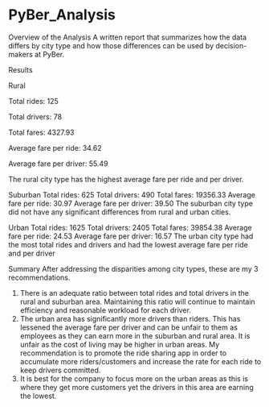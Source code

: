 # PyBer_Analysis
Overview of the Analysis 
A written report that summarizes how the data differs by city type and how those differences can be used by decision-makers at PyBer.

Results 

Rural

  Total rides: 125
  
  Total drivers: 78
  
  Total fares: 4327.93
  
  Average fare per ride: 34.62
  
  Average fare per driver: 55.49
  
The rural city type has the highest average fare per ride and per driver. 

  
Suburban 
  Total rides: 625
  Total drivers: 490
  Total fares: 19356.33
  Average fare per ride: 30.97
  Average fare per driver: 39.50
The suburban city type did not have any significant differences from rural and urban cities. 
  
Urban 
  Total rides: 1625
  Total drivers: 2405
  Total fares: 39854.38
  Average fare per ride: 24.53
  Average fare per driver: 16.57
 The urban city type had the most total rides and drivers and had the lowest average fare per ride and per driver

Summary
After addressing the disparities among city types, these are my 3 recommendations. 
1. There is an adequate ratio between total rides and total drivers in the rural and suburban area. Maintaining this ratio will continue to maintain efficiency and reasonable workload for each driver. 
2. The urban area has significantly more drivers than riders. This has lessened the average fare per driver and can be unfair to them as employees as they can earn more in the suburban and rural area. It is unfair as the cost of living may be higher in urban areas. My recommendation is to promote the ride sharing app in order to accumulate more riders/customers and increase the rate for each ride to keep drivers committed. 
3. It is best for the company to focus more on the urban areas as this is where they get more customers yet the drivers in this area are earning the lowest. 
